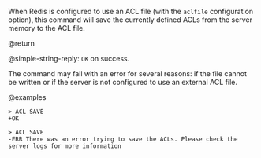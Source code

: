 When Redis is configured to use an ACL file (with the `aclfile` configuration
option), this command will save the currently defined ACLs from the server
memory to the ACL file.

@return

@simple-string-reply: `OK` on success.

The command may fail with an error for several reasons: if the file cannot be
written or if the server is not configured to use an external ACL file.

@examples

```
> ACL SAVE
+OK

> ACL SAVE
-ERR There was an error trying to save the ACLs. Please check the server logs for more information
```
